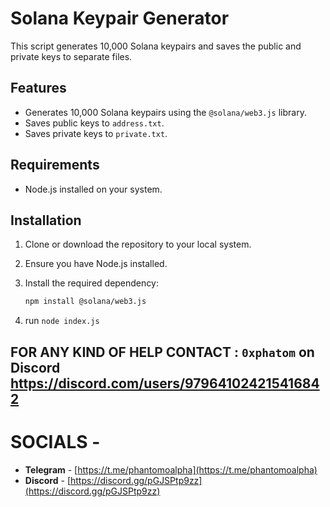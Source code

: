 # Solana Keypair Generator

This script generates 10,000 Solana keypairs and saves the public and private keys to separate files.

## Features

- Generates 10,000 Solana keypairs using the `@solana/web3.js` library.
- Saves public keys to `address.txt`.
- Saves private keys to `private.txt`.

## Requirements

- Node.js installed on your system.

## Installation

1. Clone or download the repository to your local system.
2. Ensure you have Node.js installed.
3. Install the required dependency:

   ```bash
   npm install @solana/web3.js
   ```
4. run `node index.js`

## FOR ANY KIND OF HELP CONTACT : ` 0xphatom ` on Discord  https://discord.com/users/979641024215416842

# SOCIALS -

- **Telegram** - [https://t.me/phantomoalpha](https://t.me/phantomoalpha)
- **Discord** - [https://discord.gg/pGJSPtp9zz](https://discord.gg/pGJSPtp9zz)
